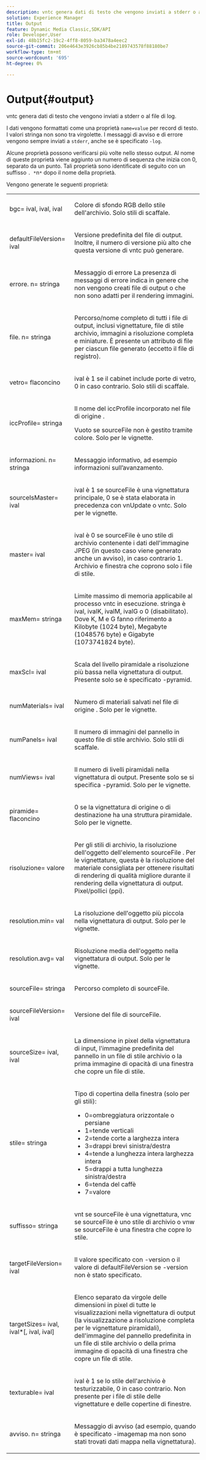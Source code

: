 ```yaml
---
description: vntc genera dati di testo che vengono inviati a stderr o al file di log.
solution: Experience Manager
title: Output
feature: Dynamic Media Classic,SDK/API
role: Developer,User
exl-id: 48b15fc2-19c2-4ff8-8059-ba3478a4eec2
source-git-commit: 206e4643e3926cb85b4be2189743578f88180be7
workflow-type: tm+mt
source-wordcount: '695'
ht-degree: 0%

---
```


# Output{#output}

vntc genera dati di testo che vengono inviati a stderr o al file di log.

I dati vengono formattati come una proprietà `name=value` per record di testo. I valori stringa non sono tra virgolette. I messaggi di avviso e di errore vengono sempre inviati a `stderr`, anche se è specificato `-log`.

Alcune proprietà possono verificarsi più volte nello stesso output. Al nome di queste proprietà viene aggiunto un numero di sequenza che inizia con 0, separato da un punto. Tali proprietà sono identificate di seguito con un suffisso `. *`n`*` dopo il nome della proprietà.

Vengono generate le seguenti proprietà:

<table id="simpletable_32AAA1A2DDB04BC6B86885E6223BF609"> 
 <tr class="strow"> 
  <td class="stentry"> <p><span class="codeph">bgc=<span class="varname"> ival</span>,<span class="varname"> ival</span>,<span class="varname"> ival</span></span> </p> </td> 
  <td class="stentry"> <p>Colore di sfondo RGB dello stile dell'archivio. Solo stili di scaffale. </p></td> 
 </tr> 
 <tr class="strow"> 
  <td class="stentry"> <p><span class="codeph">defaultFileVersion=<span class="varname"> ival</span></span> </p></td> 
  <td class="stentry"> <p>Versione predefinita del file di output. Inoltre, il numero di versione più alto che questa versione di <span class="filepath"> vntc</span> può generare. </p></td> 
 </tr> 
 <tr class="strow"> 
  <td class="stentry"> <p><span class="codeph"> errore.<span class="varname"> n</span>=<span class="varname"> stringa</span></span> </p></td> 
  <td class="stentry"> <p>Messaggio di errore La presenza di messaggi di errore indica in genere che non vengono creati file di output o che non sono adatti per il rendering immagini. </p></td> 
 </tr> 
 <tr class="strow"> 
  <td class="stentry"> <p><span class="codeph"> file.<span class="varname"> n</span>=<span class="varname"> stringa</span></span> </p></td> 
  <td class="stentry"> <p>Percorso/nome completo di tutti i file di output, inclusi vignettature, file di stile archivio, immagini a risoluzione completa e miniature. È presente un attributo di file per ciascun file generato (eccetto il file di registro). </p></td> 
 </tr> 
 <tr class="strow"> 
  <td class="stentry"> <p><span class="codeph">vetro=<span class="varname"> flaconcino</span></span> </p></td> 
  <td class="stentry"> <p><span class="varname"> ival</span> è 1 se il cabinet include porte di vetro, 0 in caso contrario. Solo stili di scaffale. </p></td> 
 </tr> 
 <tr class="strow"> 
  <td class="stentry"> <p><span class="codeph">iccProfile=<span class="varname"> stringa</span></span> </p></td> 
  <td class="stentry"> <p>Il nome del iccProfile incorporato nel file di origine <span class="varname"></span>. </p> <p>Vuoto se <span class="varname"> sourceFile</span> non è gestito tramite colore. Solo per le vignette. </p></td> 
 </tr> 
 <tr class="strow"> 
  <td class="stentry"> <p><span class="codeph">informazioni.<span class="varname"> n</span>=<span class="varname"> stringa</span></span> </p></td> 
  <td class="stentry"> <p>Messaggio informativo, ad esempio informazioni sull’avanzamento. </p></td> 
 </tr> 
 <tr class="strow"> 
  <td class="stentry"> <p><span class="codeph">sourceIsMaster=<span class="varname"> ival</span></span> </p></td> 
  <td class="stentry"> <p><span class="varname"> ival</span> è 1 se <span class="varname"> sourceFile</span> è una vignettatura principale, 0 se è stata elaborata in precedenza con <span class="filepath"> vnUpdate</span> o <span class="filepath"> vntc</span>. Solo per le vignette. </p></td> 
 </tr> 
 <tr class="strow"> 
  <td class="stentry"> <p><span class="codeph">master=<span class="varname"> ival</span></span> </p></td> 
  <td class="stentry"> <p><span class="varname"> ival</span> è 0 se <span class="varname"> sourceFile</span> è uno stile di archivio contenente i dati dell'immagine JPEG (in questo caso viene generato anche un avviso), in caso contrario 1. Archivio e finestra che coprono solo i file di stile. </p></td> 
 </tr> 
 <tr class="strow"> 
  <td class="stentry"> <p><span class="codeph">maxMem=<span class="varname"> stringa</span></span> </p></td> 
  <td class="stentry"> <p>Limite massimo di memoria applicabile al processo <span class="filepath"> vntc</span> in esecuzione. <span class="varname"> stringa</span> è <span class="varname"> ival</span>, <span class="varname"> ivalK</span>, <span class="varname"> ivalM</span>, <span class="varname"> ivalG</span> o <span class="codeph"> 0</span> (disabilitato). Dove <span class="varname"> K</span>, <span class="varname"> M</span> e <span class="varname"> G</span> fanno riferimento a Kilobyte (1024 byte), Megabyte (1048576 byte) e Gigabyte (1073741824 byte). </p></td> 
 </tr> 
 <tr class="strow"> 
  <td class="stentry"> <p><span class="codeph">maxScl=<span class="varname"> ival</span></span> </p></td> 
  <td class="stentry"> <p>Scala del livello piramidale a risoluzione più bassa nella vignettatura di output. Presente solo se è specificato <span class="codeph"> -pyramid</span>. </p></td> 
 </tr> 
 <tr class="strow"> 
  <td class="stentry"> <p><span class="codeph">numMaterials=<span class="varname"> ival</span></span> </p></td> 
  <td class="stentry"> <p>Numero di materiali salvati nel file di origine <span class="varname"></span>. Solo per le vignette. </p></td> 
 </tr> 
 <tr class="strow"> 
  <td class="stentry"> <p><span class="codeph">numPanels=<span class="codeph"> ival</span></span> </p></td> 
  <td class="stentry"> <p>Il numero di immagini del pannello in questo file di stile archivio. Solo stili di scaffale. </p></td> 
 </tr> 
 <tr class="strow"> 
  <td class="stentry"> <p><span class="codeph">numViews=<span class="codeph"> ival</span></span> </p></td> 
  <td class="stentry"> <p>Il numero di livelli piramidali nella vignettatura di output. Presente solo se si specifica -pyramid. Solo per le vignette. </p></td> 
 </tr> 
 <tr class="strow"> 
  <td class="stentry"> <p><span class="codeph">piramide=<span class="varname"> flaconcino</span></span> </p></td> 
  <td class="stentry"> <p>0 se la vignettatura di origine o di destinazione ha una struttura piramidale. Solo per le vignette. </p></td> 
 </tr> 
 <tr class="strow"> 
  <td class="stentry"> <p><span class="codeph">risoluzione=<span class="varname"> valore</span></span> </p></td> 
  <td class="stentry"> <p>Per gli stili di archivio, la risoluzione dell'oggetto dell'elemento sourceFile</span> <span class="varname">. Per le vignettature, questa è la risoluzione del materiale consigliata per ottenere risultati di rendering di qualità migliore durante il rendering della vignettatura di output. Pixel/pollici (ppi). </p></td> 
 </tr> 
 <tr class="strow"> 
  <td class="stentry"> <p><span class="codeph">resolution.min=<span class="varname"> val</span></span> </p></td> 
  <td class="stentry"> <p>La risoluzione dell'oggetto più piccola nella vignettatura di output. Solo per le vignette. </p></td> 
 </tr> 
 <tr class="strow"> 
  <td class="stentry"> <p><span class="codeph">resolution.avg=<span class="varname"> val</span></span> </p></td> 
  <td class="stentry"> <p>Risoluzione media dell'oggetto nella vignettatura di output. Solo per le vignette. </p></td> 
 </tr> 
 <tr class="strow"> 
  <td class="stentry"> <p><span class="codeph">sourceFile=<span class="varname"> stringa</span></span> </p></td> 
  <td class="stentry"> <p>Percorso completo di <span class="varname"> sourceFile</span>. </p></td> 
 </tr> 
 <tr class="strow"> 
  <td class="stentry"> <p><span class="codeph">sourceFileVersion=<span class="varname"> ival</span></span> </p></td> 
  <td class="stentry"> <p>Versione del file di <span class="varname"> sourceFile</span>. </p></td> 
 </tr> 
 <tr class="strow"> 
  <td class="stentry"> <p><span class="codeph">sourceSize=<span class="varname"> ival</span>,<span class="varname"> ival</span></span> </p></td> 
  <td class="stentry"> <p>La dimensione in pixel della vignettatura di input, l'immagine predefinita del pannello in un file di stile archivio o la prima immagine di opacità di una finestra che copre un file di stile. </p></td> 
 </tr> 
 <tr class="strow"> 
  <td class="stentry"> <p><span class="codeph">stile=<span class="varname"> stringa</span></span> </p></td> 
  <td class="stentry"> <p>Tipo di copertina della finestra (solo per gli stili): </p> <p> 
    <ul id="ul_51AECE556B8B40109FFAD2B315D0695C"> 
     <li id="li_3D3B9211C7AF4810883AE815BEBD4228">0=ombreggiatura orizzontale o persiane </li> 
     <li id="li_DE88052467D64ECDAEB29264FC3904E4">1=tende verticali </li> 
     <li id="li_6F976CABF7244B20A471391A685ED05F"> 2=tende corte a larghezza intera </li> 
     <li id="li_E8D2B0B9189F4BDBB70E145E9196C1CD">3=drappi brevi sinistra/destra </li> 
     <li id="li_026F043A50D34C8AB850D9832F375DB7"> 4=tende a lunghezza intera larghezza intera </li> 
     <li id="li_283A2E5BFF75461B8F697FFF0796361F"> 5=drappi a tutta lunghezza sinistra/destra </li> 
     <li id="li_E175BA9EAE1F46B89109F4892FF54656"> 6=tenda del caffè </li> 
     <li id="li_79D2F7F68C4746F3B6742EFECD01BDD9"> 7=valore </li> 
    </ul> </p> </td> 
 </tr> 
 <tr class="strow"> 
  <td class="stentry"> <p><span class="codeph">suffisso=<span class="varname"> stringa</span></span> </p></td> 
  <td class="stentry"> <p><span class="codeph"> vnt</span> se <span class="varname"> sourceFile</span> è una vignettatura, <span class="codeph"> vnc</span> se <span class="varname"> sourceFile</span> è uno stile di archivio o <span class="codeph"> vnw</span> se <span class="varname"> sourceFile</span> è una finestra che copre lo stile. </p></td> 
 </tr> 
 <tr class="strow"> 
  <td class="stentry"> <p><span class="codeph">targetFileVersion=<span class="varname"> ival</span></span> </p></td> 
  <td class="stentry"> <p>Il valore specificato con <span class="codeph"> -version</span> o il valore di <span class="codeph"> defaultFileVersion</span> se<span class="codeph"> -version</span> non è stato specificato. </p></td> 
 </tr> 
 <tr class="strow"> 
  <td class="stentry"> <p><span class="codeph">targetSizes=<span class="varname"> ival</span>,<span class="varname"> ival</span>*[,<span class="varname"> ival</span>,<span class="varname"> ival</span>]</span> </p></td> 
  <td class="stentry"> <p>Elenco separato da virgole delle dimensioni in pixel di tutte le visualizzazioni nella vignettatura di output (la visualizzazione a risoluzione completa per le vignettature piramidali), dell'immagine del pannello predefinita in un file di stile archivio o della prima immagine di opacità di una finestra che copre un file di stile. </p> </td> 
 </tr> 
 <tr class="strow"> 
  <td class="stentry"> <p><span class="codeph">texturable=<span class="varname"> ival</span></span> </p></td> 
  <td class="stentry"> <p><span class="varname"> ival</span> è 1 se lo stile dell'archivio è testurizzabile, 0 in caso contrario. Non presente per i file di stile delle vignettature e delle copertine di finestre. </p></td> 
 </tr> 
 <tr class="strow"> 
  <td class="stentry"> <p><span class="codeph"> avviso.<span class="varname"> n</span>=<span class="varname"> stringa</span></span> </p></td> 
  <td class="stentry"> <p>Messaggio di avviso (ad esempio, quando è specificato <span class="codeph"> -imagemap</span> ma non sono stati trovati dati mappa nella vignettatura). </p></td> 
 </tr> 
</table>
